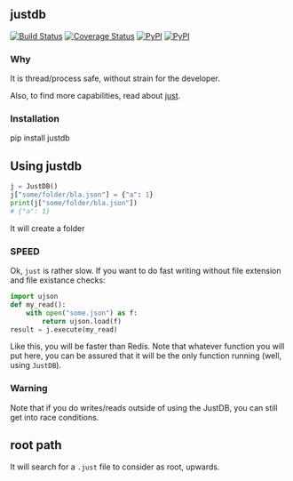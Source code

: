 ## justdb

[![Build Status](https://travis-ci.org/kootenpv/justdb.svg?branch=master)](https://travis-ci.org/kootenpv/justdb)
[![Coverage Status](https://coveralls.io/repos/github/kootenpv/justdb/badge.svg?branch=master)](https://coveralls.io/github/kootenpv/justdb?branch=master)
[![PyPI](https://img.shields.io/pypi/v/justdb.svg?style=flat-square)](https://pypi.python.org/pypi/justdb/)
[![PyPI](https://img.shields.io/pypi/pyversions/justdb.svg?style=flat-square)](https://pypi.python.org/pypi/justdb/)

### Why

It is thread/process safe, without strain for the developer.

Also, to find more capabilities, read about [just](https://github.com/kootenpv/just).

### Installation

pip install justdb

## Using justdb

```python
j = JustDB()
j["some/folder/bla.json"] = {"a": 1}
print(j["some/folder/bla.json"])
# {"a": 1}
```

It will create a folder

### SPEED

Ok, `just` is rather slow. If you want to do fast writing without file extension and file existance checks:

```python
import ujson
def my_read():
    with open("some.json") as f:
        return ujson.load(f)
result = j.execute(my_read)
```

Like this, you will be faster than Redis. Note that whatever function you will put here, you can be assured that it will be the only function running (well, using `JustDB`).

### Warning

Note that if you do writes/reads outside of using the JustDB, you can still get into race conditions.

## root path

It will search for a `.just` file to consider as root, upwards.
